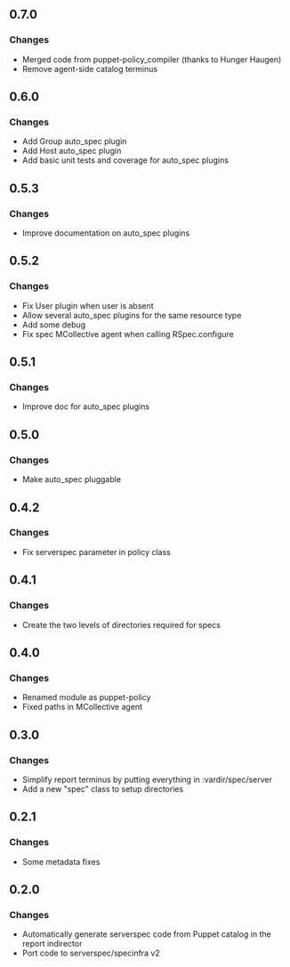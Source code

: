 ## 0.7.0
### Changes

* Merged code from puppet-policy_compiler (thanks to Hunger Haugen)
* Remove agent-side catalog terminus

## 0.6.0
### Changes

* Add Group auto_spec plugin
* Add Host auto_spec plugin
* Add basic unit tests and coverage for auto_spec plugins

## 0.5.3
### Changes

* Improve documentation on auto_spec plugins

## 0.5.2
### Changes

* Fix User plugin when user is absent
* Allow several auto_spec plugins for the same resource type
* Add some debug
* Fix spec MCollective agent when calling RSpec.configure

## 0.5.1
### Changes

* Improve doc for auto_spec plugins

## 0.5.0
### Changes

* Make auto_spec pluggable

## 0.4.2
### Changes

* Fix serverspec parameter in policy class

## 0.4.1
### Changes

* Create the two levels of directories required for specs

## 0.4.0
### Changes

* Renamed module as puppet-policy
* Fixed paths in MCollective agent

## 0.3.0
### Changes

* Simplify report terminus by putting everything in :vardir/spec/server
* Add a new "spec" class to setup directories

## 0.2.1
### Changes

* Some metadata fixes

## 0.2.0
### Changes

* Automatically generate serverspec code from Puppet catalog in the report indirector
* Port code to serverspec/specinfra v2
